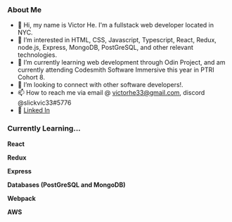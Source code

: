 <h3> About Me </h3>

- 👋 Hi, my name is Victor He. I'm a fullstack web developer located in NYC.
- 👀 I’m interested in HTML, CSS, Javascript, Typescript, React, Redux, node.js, Express, MongoDB, PostGreSQL, and other relevant technologies.
- 🌱 I’m currently learning web development through Odin Project, and am currently attending Codesmith Software Immersive this year in PTRI Cohort 8.
- 💞️ I’m looking to connect with other software developers!.
- 📫 How to reach me via email @ victorhe33@gmail.com, discord @slickvic33#5776
- 💼 [Linked In](https://www.linkedin.com/in/victorhe33/)

<h3> Currently Learning... </h3>

**React**

**Redux**

**Express**

**Databases (PostGreSQL and MongoDB)**

**Webpack**

**AWS**

<!---
victorhe33/victorhe33 is a ✨ special ✨ repository because its `README.md` (this file) appears on your GitHub profile.
You can click the Preview link to take a look at your changes.
--->
